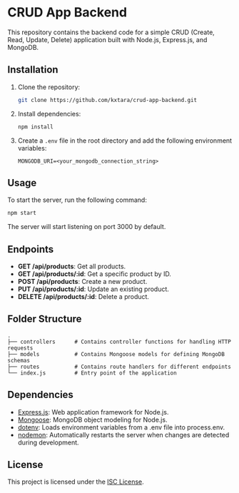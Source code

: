 # CRUD App Backend

This repository contains the backend code for a simple CRUD (Create, Read, Update, Delete) application built with Node.js, Express.js, and MongoDB.

## Installation

1. Clone the repository:

    ```bash
    git clone https://github.com/kxtara/crud-app-backend.git
    ```

2. Install dependencies:

    ```bash
    npm install
    ```

3. Create a `.env` file in the root directory and add the following environment variables:

    ```plaintext
    MONGODB_URI=<your_mongodb_connection_string>
    ```

## Usage

To start the server, run the following command:

```bash
npm start
```

The server will start listening on port 3000 by default.

## Endpoints

- **GET /api/products**: Get all products.
- **GET /api/products/:id**: Get a specific product by ID.
- **POST /api/products**: Create a new product.
- **PUT /api/products/:id**: Update an existing product.
- **DELETE /api/products/:id**: Delete a product.

## Folder Structure

```
.
├── controllers      # Contains controller functions for handling HTTP requests
├── models           # Contains Mongoose models for defining MongoDB schemas
├── routes           # Contains route handlers for different endpoints
└── index.js         # Entry point of the application
```

## Dependencies

- [Express.js](https://expressjs.com/): Web application framework for Node.js.
- [Mongoose](https://mongoosejs.com/): MongoDB object modeling for Node.js.
- [dotenv](https://www.npmjs.com/package/dotenv): Loads environment variables from a .env file into process.env.
- [nodemon](https://www.npmjs.com/package/nodemon): Automatically restarts the server when changes are detected during development.

## License

This project is licensed under the [ISC License](LICENSE).
